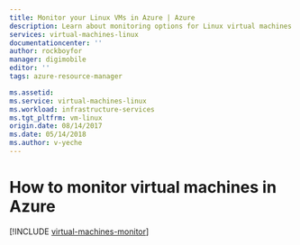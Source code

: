```yaml
---
title: Monitor your Linux VMs in Azure | Azure
description: Learn about monitoring options for Linux virtual machines in Azure.
services: virtual-machines-linux
documentationcenter: ''
author: rockboyfor
manager: digimobile
editor: ''
tags: azure-resource-manager

ms.assetid:
ms.service: virtual-machines-linux
ms.workload: infrastructure-services
ms.tgt_pltfrm: vm-linux
origin.date: 08/14/2017
ms.date: 05/14/2018
ms.author: v-yeche
---
```


# How to monitor virtual machines in Azure

[!INCLUDE [virtual-machines-monitor](../../../includes/virtual-machines-monitor.md)]

<!-- Update_Description: update meta properties -->